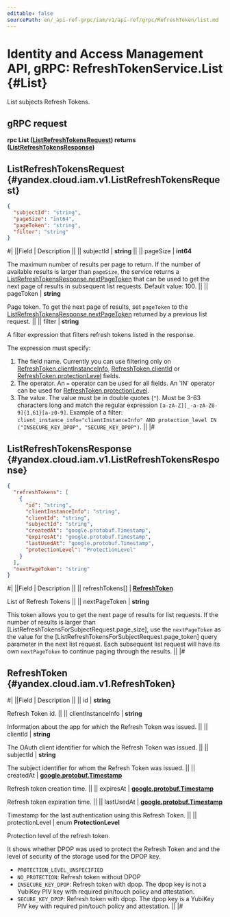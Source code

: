```yaml
---
editable: false
sourcePath: en/_api-ref-grpc/iam/v1/api-ref/grpc/RefreshToken/list.md
---
```


# Identity and Access Management API, gRPC: RefreshTokenService.List {#List}

List subjects Refresh Tokens.

## gRPC request

**rpc List ([ListRefreshTokensRequest](#yandex.cloud.iam.v1.ListRefreshTokensRequest)) returns ([ListRefreshTokensResponse](#yandex.cloud.iam.v1.ListRefreshTokensResponse))**

## ListRefreshTokensRequest {#yandex.cloud.iam.v1.ListRefreshTokensRequest}

```json
{
  "subjectId": "string",
  "pageSize": "int64",
  "pageToken": "string",
  "filter": "string"
}
```

#|
||Field | Description ||
|| subjectId | **string** ||
|| pageSize | **int64**

The maximum number of results per page to return. If the number of available
results is larger than `pageSize`,
the service returns a [ListRefreshTokensResponse.nextPageToken](#yandex.cloud.iam.v1.ListRefreshTokensResponse)
that can be used to get the next page of results in subsequent list requests.
Default value: 100. ||
|| pageToken | **string**

Page token. To get the next page of results, set `pageToken`
to the [ListRefreshTokensResponse.nextPageToken](#yandex.cloud.iam.v1.ListRefreshTokensResponse)
returned by a previous list request. ||
|| filter | **string**

A filter expression that filters refresh tokens listed in the response.

The expression must specify:
1. The field name. Currently you can use filtering only on [RefreshToken.clientInstanceInfo](#yandex.cloud.iam.v1.RefreshToken), [RefreshToken.clientId](#yandex.cloud.iam.v1.RefreshToken) or [RefreshToken.protectionLevel](#yandex.cloud.iam.v1.RefreshToken) fields.
2. The operator. An `=` operator can be used for all fields. An 'IN' operator can be used for [RefreshToken.protectionLevel](#yandex.cloud.iam.v1.RefreshToken).
3. The value. The value must be in double quotes (`"`). Must be 3-63 characters long and match the regular expression `[a-zA-Z][_-a-zA-Z0-9]{1,61}[a-z0-9]`.
Example of a filter: `client_instance_info="clientInstanceInfo" AND protection_level IN ("INSECURE_KEY_DPOP", "SECURE_KEY_DPOP")`. ||
|#

## ListRefreshTokensResponse {#yandex.cloud.iam.v1.ListRefreshTokensResponse}

```json
{
  "refreshTokens": [
    {
      "id": "string",
      "clientInstanceInfo": "string",
      "clientId": "string",
      "subjectId": "string",
      "createdAt": "google.protobuf.Timestamp",
      "expiresAt": "google.protobuf.Timestamp",
      "lastUsedAt": "google.protobuf.Timestamp",
      "protectionLevel": "ProtectionLevel"
    }
  ],
  "nextPageToken": "string"
}
```

#|
||Field | Description ||
|| refreshTokens[] | **[RefreshToken](#yandex.cloud.iam.v1.RefreshToken)**

List of Refresh Tokens ||
|| nextPageToken | **string**

This token allows you to get the next page of results for list requests. If the number of results
is larger than [ListRefreshTokensForSubjectRequest.page_size], use
the `nextPageToken` as the value
for the [ListRefreshTokensForSubjectRequest.page_token] query parameter
in the next list request. Each subsequent list request will have its own
`nextPageToken` to continue paging through the results. ||
|#

## RefreshToken {#yandex.cloud.iam.v1.RefreshToken}

#|
||Field | Description ||
|| id | **string**

Refresh Token id. ||
|| clientInstanceInfo | **string**

Information about the app for which the Refresh Token was issued. ||
|| clientId | **string**

The OAuth client identifier for which the Refresh Token was issued. ||
|| subjectId | **string**

The subject identifier for whom the Refresh Token was issued. ||
|| createdAt | **[google.protobuf.Timestamp](https://developers.google.com/protocol-buffers/docs/reference/google.protobuf#timestamp)**

Refresh token creation time. ||
|| expiresAt | **[google.protobuf.Timestamp](https://developers.google.com/protocol-buffers/docs/reference/google.protobuf#timestamp)**

Refresh token expiration time. ||
|| lastUsedAt | **[google.protobuf.Timestamp](https://developers.google.com/protocol-buffers/docs/reference/google.protobuf#timestamp)**

Timestamp for the last authentication using this Refresh Token. ||
|| protectionLevel | enum **ProtectionLevel**

Protection level of the refresh token.

It shows whether DPOP was used to protect the Refresh Token and and the level of security of the storage used for the DPOP key.

- `PROTECTION_LEVEL_UNSPECIFIED`
- `NO_PROTECTION`: Refresh token without DPOP
- `INSECURE_KEY_DPOP`: Refresh token with dpop. The dpop key is not a YubiKey PIV key with required pin/touch policy and attestation.
- `SECURE_KEY_DPOP`: Refresh token with dpop. The dpop key is a YubiKey PIV key with required pin/touch policy and attestation. ||
|#